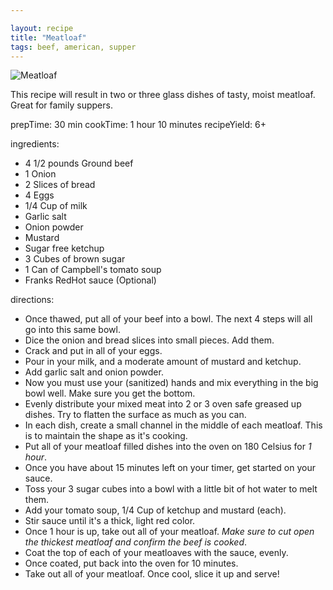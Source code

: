 ```yaml
---

layout: recipe
title: "Meatloaf"
tags: beef, american, supper
---
```


![Meatloaf](/recipes/pix/meatloaf.webp)

This recipe will result in two or three glass dishes of tasty, moist meatloaf. Great for family suppers.

prepTime: 30 min
cookTime: 1 hour 10 minutes
recipeYield: 6+

ingredients:
- 4 1/2 pounds Ground beef
- 1 Onion
- 2 Slices of bread
- 4 Eggs
- 1/4 Cup of milk
- Garlic salt
- Onion powder
- Mustard
- Sugar free ketchup
- 3 Cubes of brown sugar
- 1 Can of Campbell's tomato soup
- Franks RedHot sauce (Optional)

directions:
- Once thawed, put all of your beef into a bowl. The next 4 steps will all go into this same bowl.
- Dice the onion and bread slices into small pieces. Add them.
- Crack and put in all of your eggs.
- Pour in your milk, and a moderate amount of mustard and ketchup.
- Add garlic salt and onion powder.
- Now you must use your (sanitized) hands and mix everything in the big bowl well. Make sure you get the bottom.
- Evenly distribute your mixed meat into 2 or 3 oven safe greased up dishes. Try to flatten the surface as much as you can.
- In each dish, create a small channel in the middle of each meatloaf. This is to maintain the shape as it's cooking.
- Put all of your meatloaf filled dishes into the oven on 180 Celsius for *1 hour*.
- Once you have about 15 minutes left on your timer, get started on your sauce.
- Toss your 3 sugar cubes into a bowl with a little bit of hot water to melt them.
- Add your tomato soup, 1/4 Cup of ketchup and mustard (each).
- Stir sauce until it's a thick, light red color.
- Once 1 hour is up, take out all of your meatloaf. *Make sure to cut open the thickest meatloaf and confirm the beef is cooked*.
- Coat the top of each of your meatloaves with the sauce, evenly.
- Once coated, put back into the oven for 10 minutes.
- Take out all of your meatloaf. Once cool, slice it up and serve!
